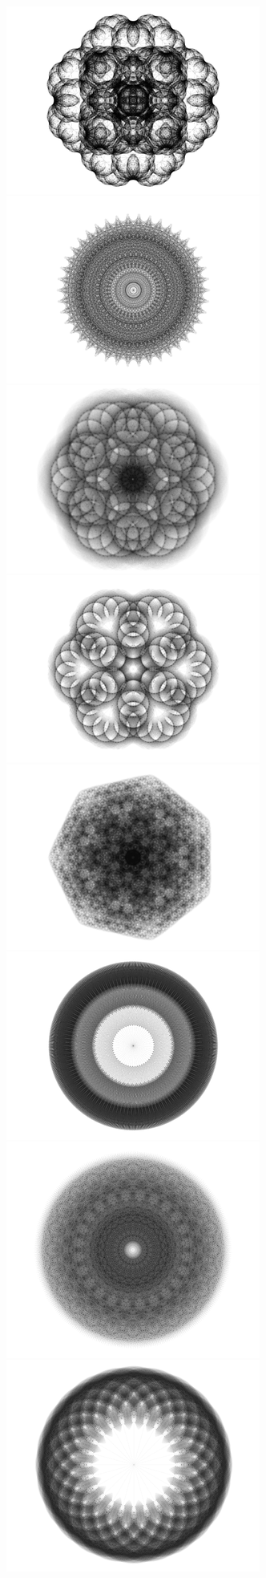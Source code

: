 ![](doc/01.png)
![](doc/02.png)
![](doc/03.png)
![](doc/04.png)
![](doc/05.png)
![](doc/06.png)
![](doc/07.png)
![](doc/08.png)


